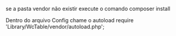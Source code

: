 se a pasta vendor não existir execute o comando composer install

Dentro do arquivo Config chame o autoload require 'Library/WcTable/vendor/autoload.php';
